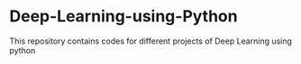 # Deep-Learning-using-Python
This repository contains codes for different projects of Deep Learning using python
